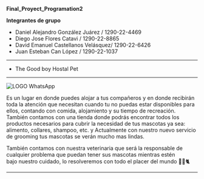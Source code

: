 **Final_Proyect_Programation2**

**Integrantes de grupo** 
* Daniel Alejandro González Juárez / 1290-22-4469
* Diego Jose Flores Catavi / 1290-22-8865
* David Emanuel Castellanos Velásquez/ 1290-22-6426
* Juan Esteban Can López / 1290-22-1037


-------------------------------------------------------
* The Good boy Hostal Pet 
-------------------------------------------------------

![LOGO WhatsApp](https://github.com/DanniHLJ/Final_Proyect_Programation2/assets/125110175/3d456f82-1a6b-445b-9338-3203ab8f4524)


Es un lugar en donde puedes alojar a tus compañeros y en donde recibirán toda la atención que necesitan cuando tu no puedas estar disponibles para ellos, contando con comida, alojamiento y su tiempo de recreación. También contamos con una tienda donde podrás encontrar todos los productos necesarios para cubrir la necesidad de tus mascotas ya sea: alimento, collares, shampoo, etc. y Actualmente con nuestro nuevo servicio de grooming tus mascotas se verán mucho mas lindas.

También contamos con nuestra veterinaria que será la responsable de cualquier problema que puedan tener sus mascotas mientras estén bajo nuestro cuidado, lo resolveremos con todo el placer del mundo 🐕‍🦺🐈


---------------------------------------------------------
